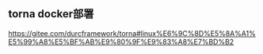 ## torna docker部署
https://gitee.com/durcframework/torna#linux%E6%9C%8D%E5%8A%A1%E5%99%A8%E5%BF%AB%E9%80%9F%E9%83%A8%E7%BD%B2